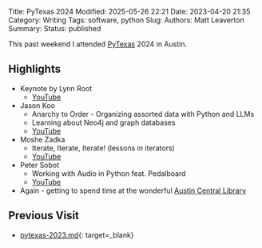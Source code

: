 Title: PyTexas 2024
Modified: 2025-05-26 22:21
Date: 2023-04-20 21:35
Category: Writing
Tags: software, python
Slug: 
Authors: Matt Leaverton
Summary: 
Status: published

This past weekend I attended [PyTexas](https://www.pytexas.org/) 2024 in Austin.

## Highlights

- Keynote by Lynn Root
    - [YouTube](https://www.youtube.com/watch?v=rAMLQkY7TZM)
- Jason Koo
    - Anarchy to Order - Organizing assorted data with Python and LLMs
    - Learning about Neo4j and graph databases
    - [YouTube](https://www.youtube.com/watch?v=XvzdY0mvikg)
- Moshe Zadka
    - Iterate, Iterate, Iterate! (lessons in iterators)
    - [YouTube](https://www.youtube.com/watch?v=WMK7pTOdECQ)
- Peter Sobot
    - Working with Audio in Python feat. Pedalboard
    - [YouTube](https://www.youtube.com/watch?v=fI8cbEsxz8I)
- Again - getting to spend time at the wonderful [Austin Central Library](https://library.austintexas.gov/central-library)

## Previous Visit

- [pytexas-2023.md]({filename}pytexas-2023.md){: target=_blank}
